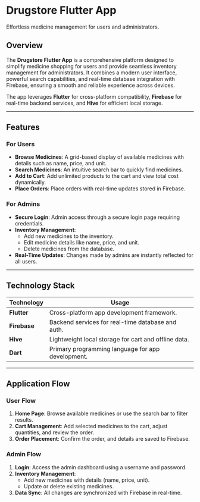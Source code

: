 # Drugstore Flutter App

Effortless medicine management for users and administrators.

## Overview

The **Drugstore Flutter App** is a comprehensive platform designed to simplify medicine shopping for users and provide seamless inventory management for administrators. It combines a modern user interface, powerful search capabilities, and real-time database integration with Firebase, ensuring a smooth and reliable experience across devices.

The app leverages **Flutter** for cross-platform compatibility, **Firebase** for real-time backend services, and **Hive** for efficient local storage.

---

## Features

### For Users
- **Browse Medicines**: A grid-based display of available medicines with details such as name, price, and unit.
- **Search Medicines**: An intuitive search bar to quickly find medicines.
- **Add to Cart**: Add unlimited products to the cart and view total cost dynamically.
- **Place Orders**: Place orders with real-time updates stored in Firebase.

### For Admins
- **Secure Login**: Admin access through a secure login page requiring credentials.
- **Inventory Management**:
  - Add new medicines to the inventory.
  - Edit medicine details like name, price, and unit.
  - Delete medicines from the database.
- **Real-Time Updates**: Changes made by admins are instantly reflected for all users.

---

## Technology Stack

| Technology       | Usage                                                   |
|-------------------|---------------------------------------------------------|
| **Flutter**       | Cross-platform app development framework.              |
| **Firebase**      | Backend services for real-time database and auth.      |
| **Hive**          | Lightweight local storage for cart and offline data.   |
| **Dart**          | Primary programming language for app development.      |

---

## Application Flow

### User Flow
1. **Home Page**: Browse available medicines or use the search bar to filter results.
2. **Cart Management**: Add selected medicines to the cart, adjust quantities, and review the order.
3. **Order Placement**: Confirm the order, and details are saved to Firebase.

### Admin Flow
1. **Login**: Access the admin dashboard using a username and password.
2. **Inventory Management**:
   - Add new medicines with details (name, price, unit).
   - Update or delete existing medicines.
3. **Data Sync**: All changes are synchronized with Firebase in real-time.





